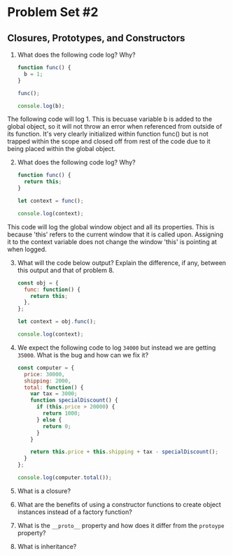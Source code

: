 # Problem Set #2
## Closures, Prototypes, and Constructors

1. What does the following code log? Why?
      ```javascript
      function func() {
        b = 1;
      }

      func();

      console.log(b);
      ```
The following code will log 1. This is becuase variable b is added to the global object, so it will not throw an error when referenced from outside of its function.
It's very clearly initialized within function func() but is not trapped within the scope and closed off from rest of the code due to it being placed within the global object.

2. What does the following code log? Why?
      ```javascript
      function func() {
        return this;
      }

      let context = func();

      console.log(context);
      ```

This code will log the global window object and all its properties. This is because 'this' refers to the current window that it is called upon.
Assigning it to the context variable does not change the window 'this' is pointing at when logged.

3. What will the code below output? Explain the difference, if any, between this output and that of problem 8.
      ```javascript
      const obj = {
        func: function() {
          return this;
        },
      };

      let context = obj.func();

      console.log(context);
      ```

4. We expect the following code to log `34000` but instead we are getting `35000`. What is the bug and how can we fix it?
      ```javascript
      const computer = {
        price: 30000,
        shipping: 2000,
        total: function() {
          var tax = 3000;
          function specialDiscount() {
            if (this.price > 20000) {
              return 1000;
            } else {
              return 0;
            }
          }

          return this.price + this.shipping + tax - specialDiscount();
        }
      };

      console.log(computer.total());
      ```

5. What is a closure?

6. What are the benefits of using a constructor functions to create object instances instead of a factory function?

7. What is the `__proto__` property and how does it differ from the `protoype` property?

8. What is inheritance?